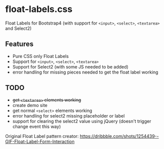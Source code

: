 
# float-labels.css
Float Labels for Bootstrap4 (with support for `<input>`, `<select>`, `<textarea>` and Select2)

## Features
- Pure CSS only Float Labels
- Support for `<input>`, `<select>`, `<textarea>`
- Support for Select2 (with some JS needed to be added)
- error handling for missing pieces needed to get the float label working

## TODO
- ~~get `<textarea>` elements working~~
- create demo site
- get normal `<select>` elements working
- error handling for select2 missing placeholder or label
- support for clearing the select2 value using jQuery (doesn't trigger change event this way)

Original Float Label pattern creator: https://dribbble.com/shots/1254439--GIF-Float-Label-Form-Interaction
